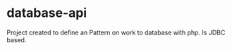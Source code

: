database-api
============

Project created to define an Pattern on work to database with php. 
Is JDBC based.